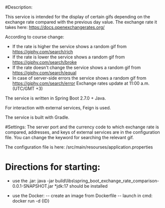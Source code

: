 #Description:

This service is intended for the display of certain gifs depending on the exchange rate compared with the previous day value.
The exchange rate it takes here: https://docs.openexchangerates.org/

According to course change:
- If the rate is higher the service shows a random gif from https://giphy.com/search/rich
- If the rate is lower the service shows a random gif from https://giphy.com/search/broke
- If the rate doesn't change the service shows a random gif from https://giphy.com/search/equal
- In case of server-side errors the service shows a random gif from https://giphy.com/search/error
Exchange rates update at 11:00 a.m. (UTC/GMT +3)

The service is written in Spring Boot 2.7.0 + Java.

For interaction with external services, Feign is used.

The service is built with Gradle.

#Settings:
The server port and the currency code to which exchange rate is compared, addresses, and keys of external services are in the configuration file. 
You can change the keyword for searching the relevant gif. 

The configuration file is here:
/src/main/resourses/application.properties




# Directions for starting:
 
 - use the .jar: 
java -jar build\libs\spring_boot_exchange_rate_comparison-0.0.1-SNAPSHOT.jar
*jdk:17 should be installed

 - use the Docker:
-- create an image from Dockerfile
-- launch in cmd: docker run -d {ID}